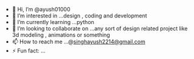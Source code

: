 - 👋 Hi, I’m @ayush01000
- 👀 I’m interested in ...design , coding and development
- 🌱 I’m currently learning ...python
- 💞️ I’m looking to collaborate on ...any sort of design related project like 3d modeling , animations or something
- 📫 How to reach me ...@singhayush2214@gmail.com
- ⚡ Fun fact: ...

<!---
ayush01000/ayush01000 is a ✨ special ✨ repository because its `README.md` (this file) appears on your GitHub profile.
You can click the Preview link to take a look at your changes.
--->
